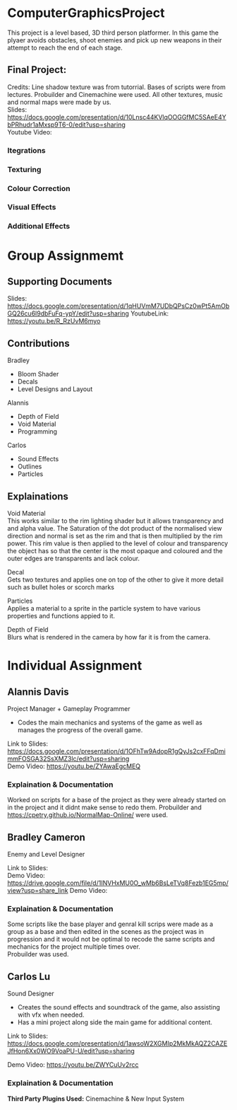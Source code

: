 # ComputerGraphicsProject
This project is a level based, 3D third person platformer.  In this game the plyaer avoids obstacles, shoot enemies and pick up new weapons in their attempt to reach the end of each stage.  

## Final Project:  
Credits: Line shadow texture was from tutorrial.  Bases of scripts were from lectures.  Probuilder and Cinemachine were used. 
All other textures, music and normal maps were made by us.  
Slides: https://docs.google.com/presentation/d/10Lnsc44KVlqOOGGfMC5SAeE4YbPRhudr1aMxsp9T6-0/edit?usp=sharing  
Youtube Video:  

### Itegrations


### Texturing


### Colour Correction

### Visual Effects

### Additional Effects





# **Group Assignmemt**   
## Supporting Documents
Slides:  https://docs.google.com/presentation/d/1qHUVmM7UDbQPsCz0wPt5AmObGQ26cu6l9dbFuFq-ypY/edit?usp=sharing
YoutubeLink: https://youtu.be/R_RzUvM6myo  
## Contributions  
Bradley  
- Bloom Shader  
- Decals  
- Level Designs and Layout  

Alannis  
- Depth of Field  
- Void Material  
- Programming  

Carlos  
- Sound Effects  
- Outlines  
- Particles  

## Explainations  
Void Material  
This works similar to the rim lighting shader but it allows transparency and and alpha value.  The Saturation of the dot product of the normalised view direction and normal is set as the rim and that is then multiplied by the rim power.  This rim value is then applied to the level of colour and transparency the object has so that the center is the most opaque and coloured and the outer edges are transparents and lack colour.  

Decal  
Gets two textures and applies one on top of the other to give it more detail such as bullet holes or scorch marks  

Particles  
Applies a material to a sprite in the particle system to have various properties and functions appied to it.  

Depth of Field  
Blurs what is rendered in the camera by how far it is from the  camera. 


# **Individual Assignment**  

## Alannis Davis
Project Manager + Gameplay Programmer  
 - Codes the main mechanics and systems of the game as well as manages the progress of the overall game.   


Link to Slides:  https://docs.google.com/presentation/d/1OFhTw9AdopR1gQyJs2cxFFqDmimmFOSGA32SsXMZ3lc/edit?usp=sharing  
Demo Video:  https://youtu.be/ZYAwaEgcMEQ
### Explaination & Documentation  
Worked on scripts for a base of the project as they were already started on in the project and it didnt make sense to redo them.
Probuilder and https://cpetry.github.io/NormalMap-Online/ were used. 


## Bradley Cameron 
Enemy and Level Designer


Link to Slides:  
Demo Video:  https://drive.google.com/file/d/1INVHxMU0O_wMb6BsLeTVq8Fezb1EG5mp/view?usp=share_link
Demo Video:  
### Explaination & Documentation  
Some scripts like the base player and genral kill scrips were made as a group as a base and then edited in the scenes as the project was in progression and it would not be optimal to recode the same scripts and mechanics for the project multiple times over.  
Probuilder was used.

## Carlos Lu
Sound Designer  
- Creates the sound effects and soundtrack of the game, also assisting with vfx when needed.  
- Has a mini project along side the main game for additional content.

Link to Slides:  https://docs.google.com/presentation/d/1awsoW2XGMIp2MkMkAQZ2CAZEJfHon6Xx0WO9VoaPU-U/edit?usp=sharing

Demo Video:  https://youtu.be/ZWYCuUv2rcc

### Explaination & Documentation 

**Third Party Plugins Used:** Cinemachine & New Input System 


